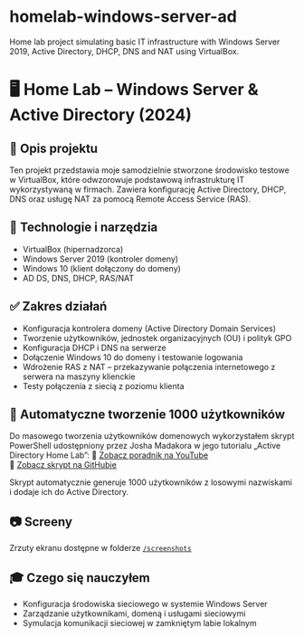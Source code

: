 # homelab-windows-server-ad
Home lab project simulating basic IT infrastructure with Windows Server 2019, Active Directory, DHCP, DNS and NAT using VirtualBox.

# 🖥️ Home Lab – Windows Server & Active Directory (2024)

## 📌 Opis projektu
Ten projekt przedstawia moje samodzielnie stworzone środowisko testowe w VirtualBox, które odwzorowuje podstawową infrastrukturę IT wykorzystywaną w firmach. Zawiera konfigurację Active Directory, DHCP, DNS oraz usługę NAT za pomocą Remote Access Service (RAS).

## 🔧 Technologie i narzędzia
- VirtualBox (hipernadzorca)
- Windows Server 2019 (kontroler domeny)
- Windows 10 (klient dołączony do domeny)
- AD DS, DNS, DHCP, RAS/NAT

## ✅ Zakres działań
- Konfiguracja kontrolera domeny (Active Directory Domain Services)
- Tworzenie użytkowników, jednostek organizacyjnych (OU) i polityk GPO
- Konfiguracja DHCP i DNS na serwerze
- Dołączenie Windows 10 do domeny i testowanie logowania
- Wdrożenie RAS z NAT – przekazywanie połączenia internetowego z serwera na maszyny klienckie
- Testy połączenia z siecią z poziomu klienta

## 👤 Automatyczne tworzenie 1000 użytkowników

Do masowego tworzenia użytkowników domenowych wykorzystałem skrypt PowerShell udostępniony przez Josha Madakora w jego tutorialu „Active Directory Home Lab”:
🔗 [Zobacz poradnik na YouTube](https://www.youtube.com/watch?v=djZ6btMS2u0)  
🔗 [Zobacz skrypt na GitHubie](https://github.com/joshmadakor1/AD_PS)

Skrypt automatycznie generuje 1000 użytkowników z losowymi nazwiskami i dodaje ich do Active Directory.


## 📷 Screeny
Zrzuty ekranu dostępne w folderze [`/screenshots`](./screenshots)

## 🎓 Czego się nauczyłem
- Konfiguracja środowiska sieciowego w systemie Windows Server
- Zarządzanie użytkownikami, domeną i usługami sieciowymi
- Symulacja komunikacji sieciowej w zamkniętym labie lokalnym
